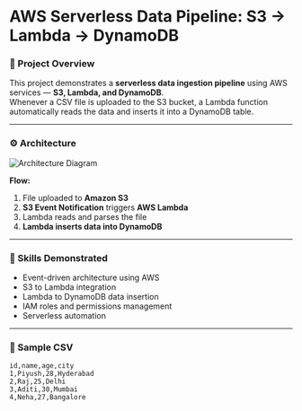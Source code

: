 # AWS Serverless Data Pipeline: S3 → Lambda → DynamoDB

### 🧩 Project Overview
This project demonstrates a **serverless data ingestion pipeline** using AWS services — **S3, Lambda, and DynamoDB**.  
Whenever a CSV file is uploaded to the S3 bucket, a Lambda function automatically reads the data and inserts it into a DynamoDB table.

---

### ⚙️ Architecture
![Architecture Diagram](architecture.png)

**Flow:**
1. File uploaded to **Amazon S3**
2. **S3 Event Notification** triggers **AWS Lambda**
3. Lambda reads and parses the file
4. **Lambda inserts data into DynamoDB**

---

### 🧠 Skills Demonstrated
- Event-driven architecture using AWS
- S3 to Lambda integration
- Lambda to DynamoDB data insertion
- IAM roles and permissions management
- Serverless automation

---

### 📄 Sample CSV
```csv
id,name,age,city
1,Piyush,28,Hyderabad
2,Raj,25,Delhi
3,Aditi,30,Mumbai
4,Neha,27,Bangalore
